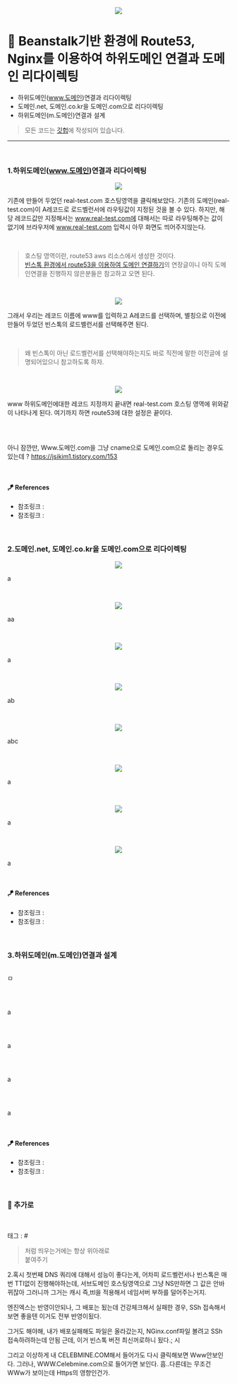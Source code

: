 <p align="center">
<img src="https://user-images.githubusercontent.com/59492312/153751897-1f53ab1c-3e98-4c42-acb6-d6925fb77eef.png">
</p>

# 📖 Beanstalk기반 환경에 Route53, Nginx를 이용하여 하위도메인 연결과 도메인 리다이렉팅

* 하위도메인(www.도메인)연결과 리다이렉팅
* 도메인.net, 도메인.co.kr을 도메인.com으로 리다이렉팅
* 하위도메인(m.도메인)연결과 설계

> 모든 코드는 [깃헙](https://github.com/sooolog/dev-spring-springboot)에 작성되어 있습니다.
* * *

<br>



### 1.하위도메인(www.도메인)연결과 리다이렉팅

<p align="center">
<img src="https://user-images.githubusercontent.com/59492312/153786539-3a375a17-591d-419b-836f-3ef32edcdcd6.png">
</p>

기존에 만들어 두었던 real-test.com 호스팅영역을 클릭해보았다. 기존의 도메인(real-test.com)이
A레코드로 로드벨런서에 라우팅값이 지정된 것을 볼 수 있다. 하지만, 해당 레코드값만 지정해서는 www.real-test.com에
대해서는 따로 라우팅해주는 값이 없기에 브라우저에 www.real-test.com 입력시 아무 화면도 띄어주지않는다.

<br>

> 호스팅 영역이란, route53 aws 리소스에서 생성한 것이다.    
> [빈스톡 환경에서 route53을 이용하여 도메인 연결하기](https://github.com/sooolog/dev-spring-springboot-knowledge/blob/master/dev-spring-springboot-knowledge/%EC%8A%A4%ED%94%84%EB%A7%81%EB%B6%80%ED%8A%B8%20%EB%B9%8C%EB%93%9C%EC%99%80%20%EB%B0%B0%ED%8F%AC%2C%20SSL%EC%A0%81%EC%9A%A9%20%EA%B7%B8%EB%A6%AC%EA%B3%A0%20%EB%8F%84%EB%A9%94%EC%9D%B8%EC%97%B0%EA%B2%B0.md/Beanstalk%EA%B8%B0%EB%B0%98%20%ED%99%98%EA%B2%BD%EC%97%90%20Route53%EC%9D%84%20%EC%9D%B4%EC%9A%A9%ED%95%98%EC%97%AC%20%EB%8F%84%EB%A9%94%EC%9D%B8%20%EC%97%B0%EA%B2%B0%ED%95%98%EA%B8%B0.md)의 연장글이니
> 아직 도메인연결을 진행하지 않은분들은 참고하고 오면 된다.

<br>

<p align="center">
<img src="https://user-images.githubusercontent.com/59492312/153786538-75e0527a-1973-4cd3-a98b-a63ad8aea921.png">
</p>

그래서 우리는 레코드 이름에 www를 입력하고 A레코드를 선택하며, 별칭으로 이전에 만들어 두었던 빈스톡의
로드벨런서를 선택해주면 된다.

<br>

> 왜 빈스톡이 아닌 로드벨런서를 선택해야하는지도 바로 직전에 말한 이전글에 설명되어있으니 참고하도록 하자.

<br>

<p align="center">
<img src="https://user-images.githubusercontent.com/59492312/153786521-6cb69823-e61f-40e0-9292-8ca7cb237989.png">
</p>

www 하위도메인에대한 레코드 지정까지 끝내면 real-test.com 호스팅 영역에 위와같이 나타나게 된다.
여기까지 하면 route53에 대한 설정은 끝이다.

<br>

```conf

```

아니 잠깐만, Www.도메인.com을 그냥 cname으로 도메인.com으로 돌리는 경우도 있는데 ?
https://jsikim1.tistory.com/153

<br>

#### 🪁 References
* 참조링크 : []()
* 참조링크 : []()

<br>



### 2.도메인.net, 도메인.co.kr을 도메인.com으로 리다이렉팅

<p align="center">
<img src="https://user-images.githubusercontent.com/59492312/153786550-53963f11-6d02-4b65-a0b8-3ea3b02856c3.png">
</p>

a

<br>

<p align="center">
<img src="https://user-images.githubusercontent.com/59492312/153786548-c095ce49-2a53-4ac3-8359-6a87425bf2fb.png">
</p>

aa

<br>

<p align="center">
<img src="https://user-images.githubusercontent.com/59492312/153787368-508968a6-4752-46b6-aad3-5a73f895a043.png">
</p>

a

<br>

<p align="center">
<img src="https://user-images.githubusercontent.com/59492312/153786545-a8dcf279-c191-4e4d-a43f-2f65dc304686.png">
</p>

ab

<br>

<p align="center">
<img src="https://user-images.githubusercontent.com/59492312/153786544-a124b056-57b3-4fb8-9cea-7739c145d90e.png">
</p>

abc

<br>

<p align="center">
<img src="https://user-images.githubusercontent.com/59492312/153786543-435a0910-dca2-4fbc-ad32-4b196b7c124a.png">
</p>

a

<br>

<p align="center">
<img src="https://user-images.githubusercontent.com/59492312/153786551-bd3756ca-158a-43ec-a848-423d2575df0f.png">
</p>

a

<br>

<p align="center">
<img src="https://user-images.githubusercontent.com/59492312/153786549-98397fa6-6081-4bc6-8af2-afdc2dd83861.png">
</p>

a

<br>

#### 🪁 References
* 참조링크 : []()
* 참조링크 : []()

<br>



### 3.하위도메인(m.도메인)연결과 설계

<p align="center">
<img src="">
</p>

ㅁ

<br>

<p align="center">
<img src="">
</p>

a

<br>

<p align="center">
<img src="">
</p>

a

<br>

<p align="center">
<img src="">
</p>

a

<br>

<p align="center">
<img src="">
</p>

a

<br>

#### 🪁 References
* 참조링크 : []()
* 참조링크 : []()

<br>



### 🚀 추가로

<br>

태그 : #

> 처럼 띄우는거에는 항상 위아래로 <br> 붙여주기


2.혹시 첫번째 DNS 쿼리에 대해서 성능이 좋다는게, 어차피 로드벨런서나 빈스톡은 매번 TTl없이 진행해야하는데, 서브도메인 호스팅영역으로
 그냥 NS만하면 그 값은 안바뀌잖아 그러니까 그거는 캐시 즉,ttl을 적용해서 네임서버 부하를 덜어주는거지.
 
 엔진엑스는 반영이안되나, 그 배포는 됬는데 건강체크해서 실패한 경우, SSh 접속해서 보면 좋을텐
 이거도 전부 반영이됬다.
 
 그거도 해야해, 내가 배포실패해도 파일은 올라갔는지, NGinx.conf파일 볼려고 SSh 접속하려하는데 안됨
 근데, 이거 빈스톡 버전 최신꺼로하니 됬다.; 시
 
 그리고 이상하게 내 CELEBMINE.COM해서 들어가도 다시 클릭해보면 Www안보인다.
 그러나, WWW.Celebmine.com으로 들어가면 보인다. 흠..다른데는 무조건 WWw가 보이는데
 Https의 영향인건가.